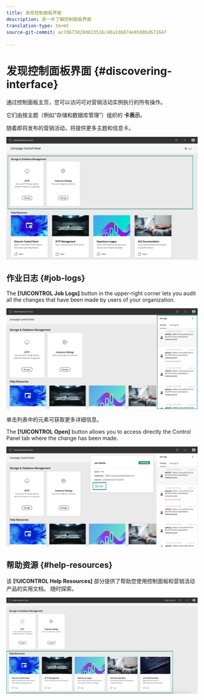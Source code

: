 ```yaml
---
title: 发现控制面板界面
description: 进一步了解控制面板界面
translation-type: tm+mt
source-git-commit: ac7d673028d823516c48a1d6874e05086d672647

---
```



# 发现控制面板界面 {#discovering-interface}

通过控制面板主页，您可以访问可对营销活动实例执行的所有操作。

它们由按主题（例如“存储和数据库管理”）组织的 **卡表示**。

随着即将发布的营销活动，将提供更多主题和信息卡。

![](assets/control_panel_interface.png)

## 作业日志 {#job-logs}

The **[!UICONTROL Job Logs]** button in the upper-right corner lets you audit all the changes that have been made by users of your organization.

![](assets/control_panel_interface2.png)

单击列表中的元素可获取更多详细信息。

The **[!UICONTROL Open]** button allows you to access directly the Control Panel tab where the change has been made.

![](assets/control_panel_logdetails2.png)

## 帮助资源 {#help-resources}

该 **[!UICONTROL Help Resources]** 部分提供了帮助您使用控制面板和营销活动产品的实用文档。 随时探索。

![](assets/helpresources2.png)
